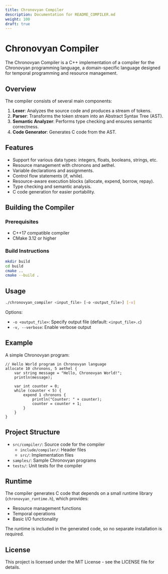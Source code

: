 ```yaml
---
title: Chronovyan Compiler
description: Documentation for README_COMPILER.md
weight: 100
draft: true
---
```


# Chronovyan Compiler

The Chronovyan Compiler is a C++ implementation of a compiler for the Chronovyan programming language, a domain-specific language designed for temporal programming and resource management.

## Overview

The compiler consists of several main components:

1. **Lexer**: Analyzes the source code and produces a stream of tokens.
2. **Parser**: Transforms the token stream into an Abstract Syntax Tree (AST).
3. **Semantic Analyzer**: Performs type checking and ensures semantic correctness.
4. **Code Generator**: Generates C code from the AST.

## Features

- Support for various data types: integers, floats, booleans, strings, etc.
- Resource management with chronons and aethel.
- Variable declarations and assignments.
- Control flow statements (if, while).
- Resource-aware execution blocks (allocate, expend, borrow, repay).
- Type checking and semantic analysis.
- C code generation for easier portability.

## Building the Compiler

### Prerequisites

- C++17 compatible compiler
- CMake 3.12 or higher

### Build Instructions

```bash
mkdir build
cd build
cmake ..
cmake --build .
```

## Usage

```bash
./chronovyan_compiler <input_file> [-o <output_file>] [-v]
```

Options:
- `-o <output_file>`: Specify output file (default: `<input_file>.c`)
- `-v, --verbose`: Enable verbose output

## Example

A simple Chronovyan program:

```
// Hello World program in Chronovyan language
allocate 10 chronons, 5 aethel {
    var string message = "Hello, Chronovyan World!";
    println(message);
    
    var int counter = 0;
    while (counter < 5) {
        expend 1 chronons {
            println("Counter: " + counter);
            counter = counter + 1;
        }
    }
}
```

## Project Structure

- `src/compiler/`: Source code for the compiler
  - `include/compiler/`: Header files
  - `src/`: Implementation files
- `samples/`: Sample Chronovyan programs
- `tests/`: Unit tests for the compiler

## Runtime

The compiler generates C code that depends on a small runtime library (`chronovyan_runtime.h`), which provides:

- Resource management functions
- Temporal operations
- Basic I/O functionality

The runtime is included in the generated code, so no separate installation is required.

## License

This project is licensed under the MIT License - see the LICENSE file for details.